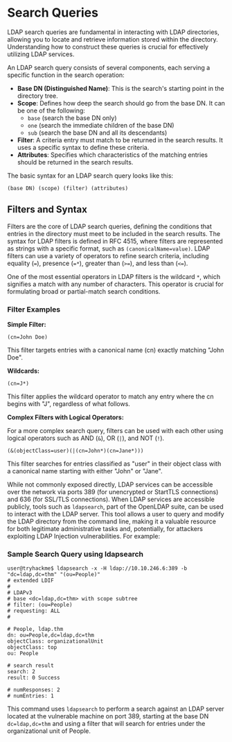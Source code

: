 # Search Queries

LDAP search queries are fundamental in interacting with LDAP directories, allowing you to locate and retrieve information stored within the directory. Understanding how to construct these queries is crucial for effectively utilizing LDAP services.

An LDAP search query consists of several components, each serving a specific function in the search operation:

- **Base DN (Distinguished Name)**: This is the search's starting point in the directory tree.
- **Scope**: Defines how deep the search should go from the base DN. It can be one of the following:
    - `base` (search the base DN only)
    - `one` (search the immediate children of the base DN)
    - `sub` (search the base DN and all its descendants)
- **Filter**: A criteria entry must match to be returned in the search results. It uses a specific syntax to define these criteria.
- **Attributes**: Specifies which characteristics of the matching entries should be returned in the search results.

The basic syntax for an LDAP search query looks like this:

```
(base DN) (scope) (filter) (attributes)
```

## Filters and Syntax

Filters are the core of LDAP search queries, defining the conditions that entries in the directory must meet to be included in the search results. The syntax for LDAP filters is defined in RFC 4515, where filters are represented as strings with a specific format, such as `(canonicalName=value)`. LDAP filters can use a variety of operators to refine search criteria, including equality (`=`), presence (`=*`), greater than (`>=`), and less than (`<=`).

One of the most essential operators in LDAP filters is the wildcard `*`, which signifies a match with any number of characters. This operator is crucial for formulating broad or partial-match search conditions.

### Filter Examples

**Simple Filter:**

```
(cn=John Doe)
```

This filter targets entries with a canonical name (cn) exactly matching "John Doe".

**Wildcards:**

```
(cn=J*)
```

This filter applies the wildcard operator to match any entry where the cn begins with "J", regardless of what follows.

**Complex Filters with Logical Operators:**

For a more complex search query, filters can be used with each other using logical operators such as AND (`&`), OR (`|`), and NOT (`!`).

```
(&(objectClass=user)(|(cn=John*)(cn=Jane*)))
```

This filter searches for entries classified as "user" in their object class with a canonical name starting with either "John" or "Jane".

While not commonly exposed directly, LDAP services can be accessible over the network via ports 389 (for unencrypted or StartTLS connections) and 636 (for SSL/TLS connections). When LDAP services are accessible publicly, tools such as `ldapsearch`, part of the OpenLDAP suite, can be used to interact with the LDAP server. This tool allows a user to query and modify the LDAP directory from the command line, making it a valuable resource for both legitimate administrative tasks and, potentially, for attackers exploiting LDAP Injection vulnerabilities. For example:

### Sample Search Query using ldapsearch

```
user@tryhackme$ ldapsearch -x -H ldap://10.10.246.6:389 -b "dc=ldap,dc=thm" "(ou=People)"
# extended LDIF
#
# LDAPv3
# base <dc=ldap,dc=thm> with scope subtree
# filter: (ou=People)
# requesting: ALL
#

# People, ldap.thm
dn: ou=People,dc=ldap,dc=thm
objectClass: organizationalUnit
objectClass: top
ou: People

# search result
search: 2
result: 0 Success

# numResponses: 2
# numEntries: 1
```

This command uses `ldapsearch` to perform a search against an LDAP server located at the vulnerable machine on port 389, starting at the base DN `dc=ldap,dc=thm` and using a filter that will search for entries under the organizational unit of People.